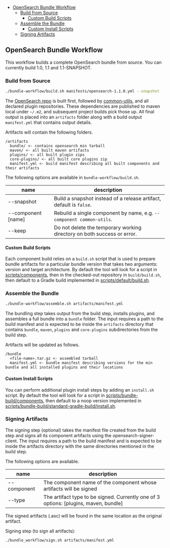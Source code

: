 - [OpenSearch Bundle Workflow](#opensearch-bundle-workflow)
    - [Build from Source](#build-from-source)
        - [Custom Build Scripts](#custom-build-scripts)
    - [Assemble the Bundle](#assemble-the-bundle)
        - [Custom Install Scripts](#custom-install-scripts)
    - [Signing Artifacts](#signing-artifacts)

## OpenSearch Bundle Workflow

This workflow builds a complete OpenSearch bundle from source. You can currently build 1.0, 1.1 and 1.1-SNAPSHOT.

### Build from Source

```bash
./bundle-workflow/build.sh manifests/opensearch-1.1.0.yml --snapshot
```

The [OpenSearch repo](https://github.com/opensearch-project/OpenSearch) is built first, followed by [common-utils](https://github.com/opensearch-project/common-utils), and all declared plugin repositories. These dependencies are published to maven local under `~/.m2`, and subsequent project builds pick those up. All final output is placed into an `artifacts` folder along with a build output `manifest.yml` that contains output details.

Artifacts will contain the following folders.

```
/artifacts
  bundle/ <- contains opensearch min tarball 
  maven/ <- all built maven artifacts
  plugins/ <- all built plugin zips
  core-plugins/ <- all built core plugins zip
  manifest.yml <- build manifest describing all built components and their artifacts
```

The following options are available in `bundle-workflow/build.sh`.

| name               | description                                                             |
|--------------------|-------------------------------------------------------------------------|
| --snapshot         | Build a snapshot instead of a release artifact, default is `false`.     |
| --component [name] | Rebuild a single component by name, e.g. `--component common-utils`.    |
| --keep             | Do not delete the temporary working directory on both success or error. |

#### Custom Build Scripts

Each component build relies on a `build.sh` script that is used to prepare bundle artifacts for a particular bundle version that takes two arguments: version and target architecture. By default the tool will look for a script in [scripts/components](scripts/components), then in the checked-out repository in `build/build.sh`, then default to a Gradle build implemented in [scripts/default/build.sh](scripts/default/build.sh).

### Assemble the Bundle 

```bash
./bundle-workflow/assemble.sh artifacts/manifest.yml
```

The bundling step takes output from the build step, installs plugins, and assembles a full bundle into a `bundle` folder. The input requires a path to the build manifest and is expected to be inside the `artifacts` directory that contains `bundle`, `maven`, `plugins` and `core-plugins` subdirectories from the build step.

Artifacts will be updated as follows.

```
/bundle
  <file-name>.tar.gz <- assembled tarball
  manifest.yml <- bundle manifest describing versions for the min bundle and all installed plugins and their locations
```

#### Custom Install Scripts

You can perform additional plugin install steps by adding an `install.sh` script. By default the tool will look for a script in [scripts/bundle-build/components](scripts/bundle-build/components), then default to a noop version implemented in [scripts/bundle-build/standard-gradle-build/install.sh](scripts/bundle-build/standard-gradle-build/install.sh).

### Signing Artifacts

The signing step (optional) takes the manifest file created from the build step and signs all its component artifacts using the opensearch-signer-client. The input requires a path to the build manifest and is expected to be inside the artifacts directory with the same directories mentioned in the build step. 

The following options are available. 

| name        | description                                                                         |
|-------------|-------------------------------------------------------------------------------------|
| --component | The component name of the component whose artifacts will be signed                  |
| --type      | The artifact type to be signed. Currently one of 3 options: [plugins, maven, bundle]|

The signed artifacts (<artifact>.asc) will be found in the same location as the original artifact. 

Signing step (to sign all artifacts):
```bash
./bundle_workflow/sign.sh artifacts/manifest.yml
```
